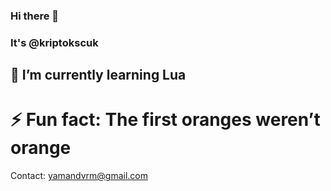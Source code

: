 ### Hi there 👋 
### It's @kriptokscuk


## 🌱 I’m currently learning Lua


# ⚡ Fun fact: The first oranges weren’t orange

Contact: yamandvrm@gmail.com
